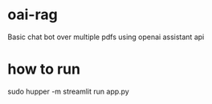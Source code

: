 # oai-rag

Basic chat bot over multiple pdfs using openai assistant api

# how to run

sudo hupper -m streamlit run app.py
